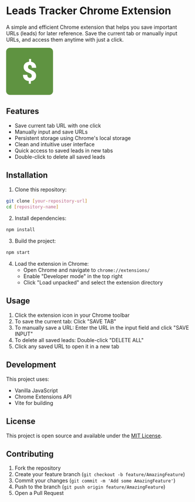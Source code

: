 # Leads Tracker Chrome Extension

A simple and efficient Chrome extension that helps you save important URLs (leads) for later reference. Save the current tab or manually input URLs, and access them anytime with just a click.

![Extension Icon](icon.png)

## Features

- Save current tab URL with one click
- Manually input and save URLs
- Persistent storage using Chrome's local storage
- Clean and intuitive user interface
- Quick access to saved leads in new tabs
- Double-click to delete all saved leads

## Installation

1. Clone this repository:
```bash
git clone [your-repository-url]
cd [repository-name]
```

2. Install dependencies:
```bash
npm install
```

3. Build the project:
```bash
npm start
```

4. Load the extension in Chrome:
   - Open Chrome and navigate to `chrome://extensions/`
   - Enable "Developer mode" in the top right
   - Click "Load unpacked" and select the extension directory

## Usage

1. Click the extension icon in your Chrome toolbar
2. To save the current tab: Click "SAVE TAB"
3. To manually save a URL: Enter the URL in the input field and click "SAVE INPUT"
4. To delete all saved leads: Double-click "DELETE ALL"
5. Click any saved URL to open it in a new tab

## Development

This project uses:
- Vanilla JavaScript
- Chrome Extensions API
- Vite for building

## License

This project is open source and available under the [MIT License](LICENSE).

## Contributing

1. Fork the repository
2. Create your feature branch (`git checkout -b feature/AmazingFeature`)
3. Commit your changes (`git commit -m 'Add some AmazingFeature'`)
4. Push to the branch (`git push origin feature/AmazingFeature`)
5. Open a Pull Request